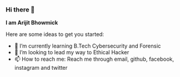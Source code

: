 ### Hi there 👋

**I am Arijit Bhowmick**

Here are some ideas to get you started:

- 🌱 I’m currently learning B.Tech Cybersecurity and Forensic
- 👯 I’m looking to lead my way to Ethical Hacker
- 📫 How to reach me: Reach me through email, github, facebook, instagram and twitter
